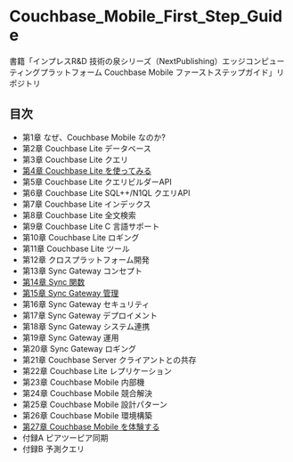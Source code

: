 # Couchbase_Mobile_First_Step_Guide

書籍「インプレスR&D 技術の泉シリーズ（NextPublishing）エッジコンピューティングプラットフォーム Couchbase Mobile ファーストステップガイド」リポジトリ

## 目次

- 第1章 なぜ、Couchbase Mobile なのか?
- 第2章 Couchbase Lite データベース
- 第3章 Couchbase Lite クエリ
- [第4章 Couchbase Lite を使ってみる](./cbl-getting-started)
- 第5章 Couchbase Lite クエリビルダーAPI
- 第6章 Couchbase Lite SQL++/N1QL クエリAPI
- 第7章 Couchbase Lite インデックス
- 第8章 Couchbase Lite 全文検索
- 第9章 Couchbase Lite C 言語サポート
- 第10章 Couchbase Lite ロギング
- 第11章 Couchbase Lite ツール
- 第12章 クロスプラットフォーム開発
- 第13章 Sync Gateway コンセプト
- [第14章 Sync 関数](./sg-sync-function)
- [第15章 Sync Gateway 管理](./sg-management)
- 第16章 Sync Gateway セキュリティ
- 第17章 Sync Gateway デプロイメント
- 第18章 Sync Gateway システム連携
- 第19章 Sync Gateway 運用
- 第20章 Sync Gateway ロギング
- 第21章 Couchbase Server クライアントとの共存
- 第22章 Couchbase Lite レプリケーション
- 第23章 Couchbase Mobile 内部機
- 第24章 Couchbase Mobile 競合解決
- 第25章 Couchbase Mobile 設計パターン
- 第26章 Couchbase Mobile 環境構築
- [第27章 Couchbase Mobile を体験する](./cbm-tutorial)
- 付録A ピアツーピア同期
- 付録B 予測クエリ
